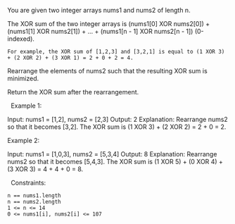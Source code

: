You are given two integer arrays nums1 and nums2 of length n.

The XOR sum of the two integer arrays is (nums1[0] XOR nums2[0]) + (nums1[1] XOR nums2[1]) + ... + (nums1[n - 1] XOR nums2[n - 1]) (0-indexed).


	For example, the XOR sum of [1,2,3] and [3,2,1] is equal to (1 XOR 3) + (2 XOR 2) + (3 XOR 1) = 2 + 0 + 2 = 4.


Rearrange the elements of nums2 such that the resulting XOR sum is minimized.

Return the XOR sum after the rearrangement.

 
Example 1:

Input: nums1 = [1,2], nums2 = [2,3]
Output: 2
Explanation: Rearrange nums2 so that it becomes [3,2].
The XOR sum is (1 XOR 3) + (2 XOR 2) = 2 + 0 = 2.

Example 2:

Input: nums1 = [1,0,3], nums2 = [5,3,4]
Output: 8
Explanation: Rearrange nums2 so that it becomes [5,4,3]. 
The XOR sum is (1 XOR 5) + (0 XOR 4) + (3 XOR 3) = 4 + 4 + 0 = 8.


 
Constraints:


	n == nums1.length
	n == nums2.length
	1 <= n <= 14
	0 <= nums1[i], nums2[i] <= 107

